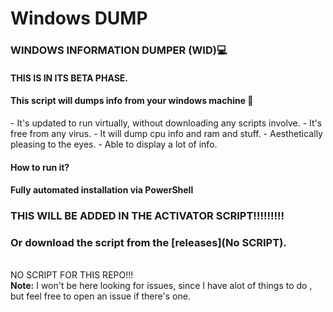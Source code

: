    # Windows DUMP 
<h3>WINDOWS INFORMATION DUMPER (WID)💻</h3>
<h4>THIS IS IN ITS BETA PHASE.</h4>

<h4> This script will dumps info from your windows machine 💾</h4>
- It's updated to run virtually, without downloading any scripts involve.
- It's free from any virus.
- It will dump cpu info and ram and stuff.
- Aesthetically pleasing to the eyes.
- Able to display a lot of info.
<h4>How to run it?</h4>

#### Fully automated installation via PowerShell

<h3>THIS WILL BE ADDED IN THE ACTIVATOR SCRIPT!!!!!!!!!</h3>

### Or download the script from the [releases](No SCRIPT).
<br>NO SCRIPT FOR THIS REPO!!!</br>
**Note:** I won't be here looking for issues, since I have alot of things to do , but feel free to open an issue if there's one.
